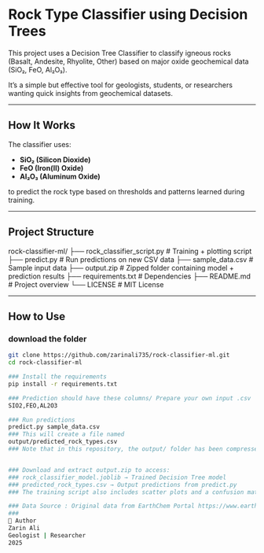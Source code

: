 # Rock Type Classifier using Decision Trees 

This project uses a Decision Tree Classifier to classify igneous rocks (Basalt, Andesite, Rhyolite, Other) based on major oxide geochemical data (SiO₂, FeO, Al₂O₃).

It’s a simple but effective tool for geologists, students, or researchers wanting quick insights from geochemical datasets.

---

## How It Works

The classifier uses:

- **SiO₂ (Silicon Dioxide)**
- **FeO (Iron(II) Oxide)**
- **Al₂O₃ (Aluminum Oxide)**

to predict the rock type based on thresholds and patterns learned during training.

---

## Project Structure

rock-classifier-ml/
├── rock_classifier_script.py # Training + plotting script
├── predict.py # Run predictions on new CSV data
├── sample_data.csv # Sample input data
├── output.zip # Zipped folder containing model + prediction results
├── requirements.txt # Dependencies
├── README.md # Project overview
└── LICENSE # MIT License

---

## How to Use
### download the folder
```bash
git clone https://github.com/zarinali735/rock-classifier-ml.git
cd rock-classifier-ml

### Install the requirements
pip install -r requirements.txt

### Prediction should have these columns/ Prepare your own input .csv
SIO2,FEO,AL2O3

### Run predictions
predict.py sample_data.csv
### This will create a file named 
output/predicted_rock_types.csv
### Note that in this repository, the output/ folder has been compressed for download as output.zip


### Download and extract output.zip to access:
### rock_classifier_model.joblib → Trained Decision Tree model
### predicted_rock_types.csv → Output predictions from predict.py
### The training script also includes scatter plots and a confusion matrix for visual performance insights.

### Data Source : Original data from EarthChem Portal https://www.earthchem.org/, exported as: earthchem_download_46477_csv.csv
### 
👤 Author
Zarin Ali
Geologist | Researcher
2025
